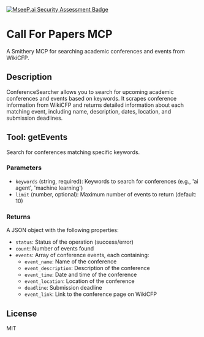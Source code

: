 [![MseeP.ai Security Assessment Badge](https://mseep.net/pr/alperenkocyigit-call-for-papers-mcp-badge.png)](https://mseep.ai/app/alperenkocyigit-call-for-papers-mcp)

# Call For Papers MCP

A Smithery MCP for searching academic conferences and events from WikiCFP.

## Description

ConferenceSearcher allows you to search for upcoming academic conferences and events based on keywords. It scrapes conference information from WikiCFP and returns detailed information about each matching event, including name, description, dates, location, and submission deadlines.

## Tool: getEvents

Search for conferences matching specific keywords.

### Parameters

- `keywords` (string, required): Keywords to search for conferences (e.g., 'ai agent', 'machine learning')
- `limit` (number, optional): Maximum number of events to return (default: 10)

### Returns

A JSON object with the following properties:

- `status`: Status of the operation (success/error)
- `count`: Number of events found
- `events`: Array of conference events, each containing:
  - `event_name`: Name of the conference
  - `event_description`: Description of the conference
  - `event_time`: Date and time of the conference
  - `event_location`: Location of the conference
  - `deadline`: Submission deadline
  - `event_link`: Link to the conference page on WikiCFP

## License

MIT
